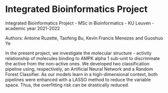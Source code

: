 # Integrated Bioinformatics Project
Integrated Bioinformatics Project - MSc in Bioinformatics - KU Leuven - academic year 2021-2022

Authors: Antoine Ruzette, Taofeng Bu, Kevin Francis Menezes and Guoshuo Ye

In the present project, we investigate the molecular structure - activity relationship of molecules binding to AMPK alpha 1 sub-unit to discriminate the active from the non-active ones. We developed two classification pipeline using, respectively, an Artificial Neural Network and a Random Forest Classifier. As our models learn in a high-dimensional context, both pipelines were enhanced with a LASSO method to reduce the variable space. Thus, the overfitting risk can be drastically reduced.  
